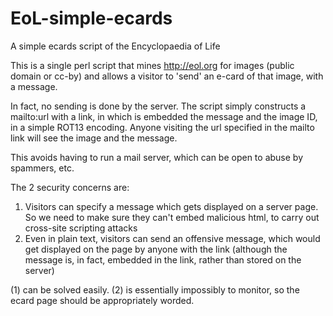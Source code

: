 # EoL-simple-ecards
A simple ecards script of the Encyclopaedia of Life

This is a single perl script that mines http://eol.org for images (public domain or cc-by) and allows a visitor to 
'send' an e-card of that image, with a message.

In fact, no sending is done by the server. The script simply constructs a mailto:url with a link, in which is embedded 
the message and the image ID, in a simple ROT13 encoding. Anyone visiting the url specified in the mailto link will see 
the image and the message.

This avoids having to run a mail server, which can be open to abuse by spammers, etc.

The 2 security concerns are:

1) Visitors can specify a message which gets displayed on a server page. So we need to make sure they can't embed malicious html, to carry out cross-site scripting attacks
2) Even in plain text, visitors can send an offensive message, which would get displayed on the page by anyone with the link (although the message is, in fact, embedded in the link, rather than stored on the server)

(1) can be solved easily. (2) is essentially impossibly to monitor, so the ecard page should be appropriately worded.
